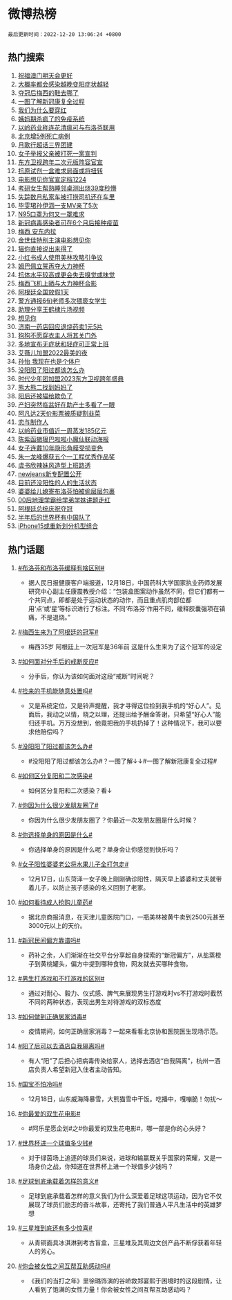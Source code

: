 # 微博热榜

`最后更新时间：2022-12-20 13:06:24 +0800`

## 热门搜索

1. [祝福澳门明天会更好](https://m.weibo.cn/search?containerid=100103type%3D1%26t%3D10%26q%3D%23%E7%A5%9D%E7%A6%8F%E6%BE%B3%E9%97%A8%E6%98%8E%E5%A4%A9%E4%BC%9A%E6%9B%B4%E5%A5%BD%23&stream_entry_id=51&isnewpage=1&extparam=seat%3D1%26dgr%3D0%26cate%3D10103%26pos%3D0%26c_type%3D51%26filter_type%3Drealtimehot%26display_time%3D1671512782%26pre_seqid%3D16715127827740166072192&luicode=10000011&lfid=106003type%253D25%2526t%253D3%2526disable_hot%253D1%2526filter_type%253Drealtimehot)
1. [大概率都会感染越晚变阳症状越轻](https://m.weibo.cn/search?containerid=100103type%3D1%26t%3D10%26q%3D%23%E5%A4%A7%E6%A6%82%E7%8E%87%E9%83%BD%E4%BC%9A%E6%84%9F%E6%9F%93%E8%B6%8A%E6%99%9A%E5%8F%98%E9%98%B3%E7%97%87%E7%8A%B6%E8%B6%8A%E8%BD%BB%23&stream_entry_id=31&isnewpage=1&extparam=seat%3D1%26dgr%3D0%26cate%3D5001%26filter_type%3Drealtimehot%26pos%3D0%26flag%3D2%26lcate%3D5001%26band_rank%3D1%26realpos%3D1%26q%3D%2523%25E5%25A4%25A7%25E6%25A6%2582%25E7%258E%2587%25E9%2583%25BD%25E4%25BC%259A%25E6%2584%259F%25E6%259F%2593%25E8%25B6%258A%25E6%2599%259A%25E5%258F%2598%25E9%2598%25B3%25E7%2597%2587%25E7%258A%25B6%25E8%25B6%258A%25E8%25BD%25BB%2523%26c_type%3D31%26display_time%3D1671512782%26pre_seqid%3D16715127827740166072192&luicode=10000011&lfid=106003type%253D25%2526t%253D3%2526disable_hot%253D1%2526filter_type%253Drealtimehot)
1. [夺冠后梅西的鞋去哪了](https://m.weibo.cn/search?containerid=100103type%3D1%26t%3D10%26q%3D%23%E5%A4%BA%E5%86%A0%E5%90%8E%E6%A2%85%E8%A5%BF%E7%9A%84%E9%9E%8B%E5%8E%BB%E5%93%AA%E4%BA%86%23&stream_entry_id=31&isnewpage=1&extparam=seat%3D1%26dgr%3D0%26cate%3D5001%26filter_type%3Drealtimehot%26pos%3D1%26flag%3D0%26lcate%3D5001%26band_rank%3D2%26realpos%3D2%26q%3D%2523%25E5%25A4%25BA%25E5%2586%25A0%25E5%2590%258E%25E6%25A2%2585%25E8%25A5%25BF%25E7%259A%2584%25E9%259E%258B%25E5%258E%25BB%25E5%2593%25AA%25E4%25BA%2586%2523%26c_type%3D31%26display_time%3D1671512782%26pre_seqid%3D16715127827740166072192&luicode=10000011&lfid=106003type%253D25%2526t%253D3%2526disable_hot%253D1%2526filter_type%253Drealtimehot)
1. [一图了解新冠康复全过程](https://m.weibo.cn/search?containerid=100103type%3D1%26t%3D10%26q%3D%23%E4%B8%80%E5%9B%BE%E4%BA%86%E8%A7%A3%E6%96%B0%E5%86%A0%E5%BA%B7%E5%A4%8D%E5%85%A8%E8%BF%87%E7%A8%8B%23&stream_entry_id=31&isnewpage=1&extparam=seat%3D1%26dgr%3D0%26cate%3D5001%26filter_type%3Drealtimehot%26pos%3D2%26flag%3D1%26lcate%3D5001%26band_rank%3D3%26realpos%3D3%26q%3D%2523%25E4%25B8%2580%25E5%259B%25BE%25E4%25BA%2586%25E8%25A7%25A3%25E6%2596%25B0%25E5%2586%25A0%25E5%25BA%25B7%25E5%25A4%258D%25E5%2585%25A8%25E8%25BF%2587%25E7%25A8%258B%2523%26c_type%3D31%26display_time%3D1671512782%26pre_seqid%3D16715127827740166072192&luicode=10000011&lfid=106003type%253D25%2526t%253D3%2526disable_hot%253D1%2526filter_type%253Drealtimehot)
1. [我们为什么要穿红](https://m.weibo.cn/search?containerid=100103type%3D1%26t%3D10%26q%3D%23%E6%88%91%E4%BB%AC%E4%B8%BA%E4%BB%80%E4%B9%88%E8%A6%81%E7%A9%BF%E7%BA%A2%23&stream_entry_id=31&isnewpage=1&extparam=seat%3D1%26dgr%3D0%26cate%3D5001%26filter_type%3Drealtimehot%26pos%3D3%26lcate%3D5001%26band_rank%3D4%26adid%3D174963%26topic_ad%3D1%26q%3D%2523%25E6%2588%2591%25E4%25BB%25AC%25E4%25B8%25BA%25E4%25BB%2580%25E4%25B9%2588%25E8%25A6%2581%25E7%25A9%25BF%25E7%25BA%25A2%2523%26c_type%3D31%26display_time%3D1671512782%26pre_seqid%3D16715127827740166072192&luicode=10000011&lfid=106003type%253D25%2526t%253D3%2526disable_hot%253D1%2526filter_type%253Drealtimehot)
1. [姨妈期杀疯了的免疫系统](https://m.weibo.cn/search?containerid=100103type%3D1%26t%3D10%26q%3D%23%E5%A7%A8%E5%A6%88%E6%9C%9F%E6%9D%80%E7%96%AF%E4%BA%86%E7%9A%84%E5%85%8D%E7%96%AB%E7%B3%BB%E7%BB%9F%23&stream_entry_id=31&isnewpage=1&extparam=seat%3D1%26dgr%3D0%26cate%3D5001%26filter_type%3Drealtimehot%26pos%3D4%26flag%3D2%26lcate%3D5001%26band_rank%3D4%26realpos%3D4%26q%3D%2523%25E5%25A7%25A8%25E5%25A6%2588%25E6%259C%259F%25E6%259D%2580%25E7%2596%25AF%25E4%25BA%2586%25E7%259A%2584%25E5%2585%258D%25E7%2596%25AB%25E7%25B3%25BB%25E7%25BB%259F%2523%26c_type%3D31%26display_time%3D1671512782%26pre_seqid%3D16715127827740166072192&luicode=10000011&lfid=106003type%253D25%2526t%253D3%2526disable_hot%253D1%2526filter_type%253Drealtimehot)
1. [以岭药业称连花清瘟可与布洛芬联用](https://m.weibo.cn/search?containerid=100103type%3D1%26t%3D10%26q%3D%23%E4%BB%A5%E5%B2%AD%E8%8D%AF%E4%B8%9A%E7%A7%B0%E8%BF%9E%E8%8A%B1%E6%B8%85%E7%98%9F%E5%8F%AF%E4%B8%8E%E5%B8%83%E6%B4%9B%E8%8A%AC%E8%81%94%E7%94%A8%23&stream_entry_id=31&isnewpage=1&extparam=seat%3D1%26dgr%3D0%26cate%3D5001%26filter_type%3Drealtimehot%26pos%3D5%26flag%3D0%26lcate%3D5001%26band_rank%3D5%26realpos%3D5%26q%3D%2523%25E4%25BB%25A5%25E5%25B2%25AD%25E8%258D%25AF%25E4%25B8%259A%25E7%25A7%25B0%25E8%25BF%259E%25E8%258A%25B1%25E6%25B8%2585%25E7%2598%259F%25E5%258F%25AF%25E4%25B8%258E%25E5%25B8%2583%25E6%25B4%259B%25E8%258A%25AC%25E8%2581%2594%25E7%2594%25A8%2523%26c_type%3D31%26display_time%3D1671512782%26pre_seqid%3D16715127827740166072192&luicode=10000011&lfid=106003type%253D25%2526t%253D3%2526disable_hot%253D1%2526filter_type%253Drealtimehot)
1. [北京增5例死亡病例](https://m.weibo.cn/search?containerid=100103type%3D1%26t%3D10%26q%3D%23%E5%8C%97%E4%BA%AC%E5%A2%9E5%E4%BE%8B%E6%AD%BB%E4%BA%A1%E7%97%85%E4%BE%8B%23&stream_entry_id=31&isnewpage=1&extparam=seat%3D1%26dgr%3D0%26cate%3D5001%26filter_type%3Drealtimehot%26pos%3D6%26flag%3D2%26lcate%3D5001%26band_rank%3D6%26realpos%3D6%26q%3D%2523%25E5%258C%2597%25E4%25BA%25AC%25E5%25A2%259E5%25E4%25BE%258B%25E6%25AD%25BB%25E4%25BA%25A1%25E7%2597%2585%25E4%25BE%258B%2523%26c_type%3D31%26display_time%3D1671512782%26pre_seqid%3D16715127827740166072192&luicode=10000011&lfid=106003type%253D25%2526t%253D3%2526disable_hot%253D1%2526filter_type%253Drealtimehot)
1. [月歌行超话三界团建](https://m.weibo.cn/search?containerid=100103type%3D1%26t%3D10%26q%3D%23%E6%9C%88%E6%AD%8C%E8%A1%8C%E8%B6%85%E8%AF%9D%E4%B8%89%E7%95%8C%E5%9B%A2%E5%BB%BA%23&stream_entry_id=31&isnewpage=1&extparam=seat%3D1%26dgr%3D0%26cate%3D5001%26filter_type%3Drealtimehot%26pos%3D7%26lcate%3D5001%26band_rank%3D7%26adid%3D175613%26q%3D%2523%25E6%259C%2588%25E6%25AD%258C%25E8%25A1%258C%25E8%25B6%2585%25E8%25AF%259D%25E4%25B8%2589%25E7%2595%258C%25E5%259B%25A2%25E5%25BB%25BA%2523%26c_type%3D31%26display_time%3D1671512782%26pre_seqid%3D16715127827740166072192&luicode=10000011&lfid=106003type%253D25%2526t%253D3%2526disable_hot%253D1%2526filter_type%253Drealtimehot)
1. [女子举报父亲被打死一案宣判](https://m.weibo.cn/search?containerid=100103type%3D1%26t%3D10%26q%3D%23%E5%A5%B3%E5%AD%90%E4%B8%BE%E6%8A%A5%E7%88%B6%E4%BA%B2%E8%A2%AB%E6%89%93%E6%AD%BB%E4%B8%80%E6%A1%88%E5%AE%A3%E5%88%A4%23&stream_entry_id=31&isnewpage=1&extparam=seat%3D1%26dgr%3D0%26cate%3D5001%26filter_type%3Drealtimehot%26pos%3D8%26flag%3D0%26lcate%3D5001%26band_rank%3D7%26realpos%3D7%26q%3D%2523%25E5%25A5%25B3%25E5%25AD%2590%25E4%25B8%25BE%25E6%258A%25A5%25E7%2588%25B6%25E4%25BA%25B2%25E8%25A2%25AB%25E6%2589%2593%25E6%25AD%25BB%25E4%25B8%2580%25E6%25A1%2588%25E5%25AE%25A3%25E5%2588%25A4%2523%26c_type%3D31%26display_time%3D1671512782%26pre_seqid%3D16715127827740166072192&luicode=10000011&lfid=106003type%253D25%2526t%253D3%2526disable_hot%253D1%2526filter_type%253Drealtimehot)
1. [东方卫视跨年二次元版阵容官宣](https://m.weibo.cn/search?containerid=100103type%3D1%26t%3D10%26q%3D%23%E4%B8%9C%E6%96%B9%E5%8D%AB%E8%A7%86%E8%B7%A8%E5%B9%B4%E4%BA%8C%E6%AC%A1%E5%85%83%E7%89%88%E9%98%B5%E5%AE%B9%E5%AE%98%E5%AE%A3%23&stream_entry_id=31&isnewpage=1&extparam=seat%3D1%26dgr%3D0%26cate%3D5001%26filter_type%3Drealtimehot%26pos%3D9%26flag%3D1%26lcate%3D5001%26band_rank%3D8%26realpos%3D8%26q%3D%2523%25E4%25B8%259C%25E6%2596%25B9%25E5%258D%25AB%25E8%25A7%2586%25E8%25B7%25A8%25E5%25B9%25B4%25E4%25BA%258C%25E6%25AC%25A1%25E5%2585%2583%25E7%2589%2588%25E9%2598%25B5%25E5%25AE%25B9%25E5%25AE%2598%25E5%25AE%25A3%2523%26c_type%3D31%26display_time%3D1671512782%26pre_seqid%3D16715127827740166072192&luicode=10000011&lfid=106003type%253D25%2526t%253D3%2526disable_hot%253D1%2526filter_type%253Drealtimehot)
1. [抗原试剂一盒难求局面或将扭转](https://m.weibo.cn/search?containerid=100103type%3D1%26t%3D10%26q%3D%23%E6%8A%97%E5%8E%9F%E8%AF%95%E5%89%82%E4%B8%80%E7%9B%92%E9%9A%BE%E6%B1%82%E5%B1%80%E9%9D%A2%E6%88%96%E5%B0%86%E6%89%AD%E8%BD%AC%23&stream_entry_id=31&isnewpage=1&extparam=seat%3D1%26dgr%3D0%26cate%3D5001%26filter_type%3Drealtimehot%26pos%3D10%26flag%3D1%26lcate%3D5001%26band_rank%3D9%26realpos%3D9%26q%3D%2523%25E6%258A%2597%25E5%258E%259F%25E8%25AF%2595%25E5%2589%2582%25E4%25B8%2580%25E7%259B%2592%25E9%259A%25BE%25E6%25B1%2582%25E5%25B1%2580%25E9%259D%25A2%25E6%2588%2596%25E5%25B0%2586%25E6%2589%25AD%25E8%25BD%25AC%2523%26c_type%3D31%26display_time%3D1671512782%26pre_seqid%3D16715127827740166072192&luicode=10000011&lfid=106003type%253D25%2526t%253D3%2526disable_hot%253D1%2526filter_type%253Drealtimehot)
1. [电影想见你官宣定档1224](https://m.weibo.cn/search?containerid=100103type%3D1%26t%3D10%26q%3D%23%E7%94%B5%E5%BD%B1%E6%83%B3%E8%A7%81%E4%BD%A0%E5%AE%98%E5%AE%A3%E5%AE%9A%E6%A1%A31224%23&stream_entry_id=31&isnewpage=1&extparam=seat%3D1%26dgr%3D0%26cate%3D5001%26filter_type%3Drealtimehot%26pos%3D11%26flag%3D0%26lcate%3D5001%26band_rank%3D10%26realpos%3D10%26q%3D%2523%25E7%2594%25B5%25E5%25BD%25B1%25E6%2583%25B3%25E8%25A7%2581%25E4%25BD%25A0%25E5%25AE%2598%25E5%25AE%25A3%25E5%25AE%259A%25E6%25A1%25A31224%2523%26c_type%3D31%26display_time%3D1671512782%26pre_seqid%3D16715127827740166072192&luicode=10000011&lfid=106003type%253D25%2526t%253D3%2526disable_hot%253D1%2526filter_type%253Drealtimehot)
1. [考研女生帮熟睡邻桌测出烧39度秒懵](https://m.weibo.cn/search?containerid=100103type%3D1%26t%3D10%26q%3D%23%E8%80%83%E7%A0%94%E5%A5%B3%E7%94%9F%E5%B8%AE%E7%86%9F%E7%9D%A1%E9%82%BB%E6%A1%8C%E6%B5%8B%E5%87%BA%E7%83%A739%E5%BA%A6%E7%A7%92%E6%87%B5%23&stream_entry_id=31&isnewpage=1&extparam=seat%3D1%26dgr%3D0%26cate%3D5001%26filter_type%3Drealtimehot%26pos%3D12%26flag%3D1%26lcate%3D5001%26band_rank%3D11%26realpos%3D11%26q%3D%2523%25E8%2580%2583%25E7%25A0%2594%25E5%25A5%25B3%25E7%2594%259F%25E5%25B8%25AE%25E7%2586%259F%25E7%259D%25A1%25E9%2582%25BB%25E6%25A1%258C%25E6%25B5%258B%25E5%2587%25BA%25E7%2583%25A739%25E5%25BA%25A6%25E7%25A7%2592%25E6%2587%25B5%2523%26c_type%3D31%26display_time%3D1671512782%26pre_seqid%3D16715127827740166072192&luicode=10000011&lfid=106003type%253D25%2526t%253D3%2526disable_hot%253D1%2526filter_type%253Drealtimehot)
1. [失踪数月私家车被打捞司机还在车里](https://m.weibo.cn/search?containerid=100103type%3D1%26t%3D10%26q%3D%23%E5%A4%B1%E8%B8%AA%E6%95%B0%E6%9C%88%E7%A7%81%E5%AE%B6%E8%BD%A6%E8%A2%AB%E6%89%93%E6%8D%9E%E5%8F%B8%E6%9C%BA%E8%BF%98%E5%9C%A8%E8%BD%A6%E9%87%8C%23&stream_entry_id=31&isnewpage=1&extparam=seat%3D1%26dgr%3D0%26cate%3D5001%26filter_type%3Drealtimehot%26pos%3D13%26flag%3D1%26lcate%3D5001%26band_rank%3D12%26realpos%3D12%26q%3D%2523%25E5%25A4%25B1%25E8%25B8%25AA%25E6%2595%25B0%25E6%259C%2588%25E7%25A7%2581%25E5%25AE%25B6%25E8%25BD%25A6%25E8%25A2%25AB%25E6%2589%2593%25E6%258D%259E%25E5%258F%25B8%25E6%259C%25BA%25E8%25BF%2598%25E5%259C%25A8%25E8%25BD%25A6%25E9%2587%258C%2523%26c_type%3D31%26display_time%3D1671512782%26pre_seqid%3D16715127827740166072192&luicode=10000011&lfid=106003type%253D25%2526t%253D3%2526disable_hot%253D1%2526filter_type%253Drealtimehot)
1. [毕雯珺孙伊涵一支MV亲了5次](https://m.weibo.cn/search?containerid=100103type%3D1%26t%3D10%26q%3D%23%E6%AF%95%E9%9B%AF%E7%8F%BA%E5%AD%99%E4%BC%8A%E6%B6%B5%E4%B8%80%E6%94%AFMV%E4%BA%B2%E4%BA%865%E6%AC%A1%23&stream_entry_id=31&isnewpage=1&extparam=seat%3D1%26dgr%3D0%26cate%3D5001%26filter_type%3Drealtimehot%26pos%3D14%26flag%3D1%26lcate%3D5001%26band_rank%3D13%26realpos%3D13%26q%3D%2523%25E6%25AF%2595%25E9%259B%25AF%25E7%258F%25BA%25E5%25AD%2599%25E4%25BC%258A%25E6%25B6%25B5%25E4%25B8%2580%25E6%2594%25AFMV%25E4%25BA%25B2%25E4%25BA%25865%25E6%25AC%25A1%2523%26c_type%3D31%26display_time%3D1671512782%26pre_seqid%3D16715127827740166072192&luicode=10000011&lfid=106003type%253D25%2526t%253D3%2526disable_hot%253D1%2526filter_type%253Drealtimehot)
1. [N95口罩为何又一罩难求](https://m.weibo.cn/search?containerid=100103type%3D1%26t%3D10%26q%3D%23N95%E5%8F%A3%E7%BD%A9%E4%B8%BA%E4%BD%95%E5%8F%88%E4%B8%80%E7%BD%A9%E9%9A%BE%E6%B1%82%23&stream_entry_id=31&isnewpage=1&extparam=seat%3D1%26dgr%3D0%26cate%3D5001%26filter_type%3Drealtimehot%26pos%3D15%26flag%3D0%26lcate%3D5001%26band_rank%3D14%26realpos%3D14%26q%3D%2523N95%25E5%258F%25A3%25E7%25BD%25A9%25E4%25B8%25BA%25E4%25BD%2595%25E5%258F%2588%25E4%25B8%2580%25E7%25BD%25A9%25E9%259A%25BE%25E6%25B1%2582%2523%26c_type%3D31%26display_time%3D1671512782%26pre_seqid%3D16715127827740166072192&luicode=10000011&lfid=106003type%253D25%2526t%253D3%2526disable_hot%253D1%2526filter_type%253Drealtimehot)
1. [新冠病毒感染者可在6个月后接种疫苗](https://m.weibo.cn/search?containerid=100103type%3D1%26t%3D10%26q%3D%23%E6%96%B0%E5%86%A0%E7%97%85%E6%AF%92%E6%84%9F%E6%9F%93%E8%80%85%E5%8F%AF%E5%9C%A86%E4%B8%AA%E6%9C%88%E5%90%8E%E6%8E%A5%E7%A7%8D%E7%96%AB%E8%8B%97%23&stream_entry_id=31&isnewpage=1&extparam=seat%3D1%26dgr%3D0%26cate%3D5001%26filter_type%3Drealtimehot%26pos%3D16%26flag%3D1%26lcate%3D5001%26band_rank%3D15%26realpos%3D15%26q%3D%2523%25E6%2596%25B0%25E5%2586%25A0%25E7%2597%2585%25E6%25AF%2592%25E6%2584%259F%25E6%259F%2593%25E8%2580%2585%25E5%258F%25AF%25E5%259C%25A86%25E4%25B8%25AA%25E6%259C%2588%25E5%2590%258E%25E6%258E%25A5%25E7%25A7%258D%25E7%2596%25AB%25E8%258B%2597%2523%26c_type%3D31%26display_time%3D1671512782%26pre_seqid%3D16715127827740166072192&luicode=10000011&lfid=106003type%253D25%2526t%253D3%2526disable_hot%253D1%2526filter_type%253Drealtimehot)
1. [梅西 安东内拉](https://m.weibo.cn/search?containerid=100103type%3D1%26t%3D10%26q%3D%E6%A2%85%E8%A5%BF+%E5%AE%89%E4%B8%9C%E5%86%85%E6%8B%89&stream_entry_id=31&isnewpage=1&extparam=seat%3D1%26dgr%3D0%26cate%3D5001%26filter_type%3Drealtimehot%26pos%3D17%26flag%3D0%26lcate%3D5001%26band_rank%3D16%26realpos%3D16%26q%3D%25E6%25A2%2585%25E8%25A5%25BF%2520%25E5%25AE%2589%25E4%25B8%259C%25E5%2586%2585%25E6%258B%2589%26c_type%3D31%26display_time%3D1671512782%26pre_seqid%3D16715127827740166072192&luicode=10000011&lfid=106003type%253D25%2526t%253D3%2526disable_hot%253D1%2526filter_type%253Drealtimehot)
1. [金世佳特别主演电影想见你](https://m.weibo.cn/search?containerid=100103type%3D1%26t%3D10%26q%3D%23%E9%87%91%E4%B8%96%E4%BD%B3%E7%89%B9%E5%88%AB%E4%B8%BB%E6%BC%94%E7%94%B5%E5%BD%B1%E6%83%B3%E8%A7%81%E4%BD%A0%23&stream_entry_id=31&isnewpage=1&extparam=seat%3D1%26dgr%3D0%26cate%3D5001%26filter_type%3Drealtimehot%26pos%3D18%26flag%3D0%26lcate%3D5001%26band_rank%3D17%26realpos%3D17%26q%3D%2523%25E9%2587%2591%25E4%25B8%2596%25E4%25BD%25B3%25E7%2589%25B9%25E5%2588%25AB%25E4%25B8%25BB%25E6%25BC%2594%25E7%2594%25B5%25E5%25BD%25B1%25E6%2583%25B3%25E8%25A7%2581%25E4%25BD%25A0%2523%26c_type%3D31%26display_time%3D1671512782%26pre_seqid%3D16715127827740166072192&luicode=10000011&lfid=106003type%253D25%2526t%253D3%2526disable_hot%253D1%2526filter_type%253Drealtimehot)
1. [猫你直接说出来得了](https://m.weibo.cn/search?containerid=100103type%3D1%26t%3D10%26q%3D%23%E7%8C%AB%E4%BD%A0%E7%9B%B4%E6%8E%A5%E8%AF%B4%E5%87%BA%E6%9D%A5%E5%BE%97%E4%BA%86%23&stream_entry_id=31&isnewpage=1&extparam=seat%3D1%26dgr%3D0%26cate%3D5001%26filter_type%3Drealtimehot%26pos%3D19%26flag%3D1%26lcate%3D5001%26band_rank%3D18%26realpos%3D18%26q%3D%2523%25E7%258C%25AB%25E4%25BD%25A0%25E7%259B%25B4%25E6%258E%25A5%25E8%25AF%25B4%25E5%2587%25BA%25E6%259D%25A5%25E5%25BE%2597%25E4%25BA%2586%2523%26c_type%3D31%26display_time%3D1671512782%26pre_seqid%3D16715127827740166072192&luicode=10000011&lfid=106003type%253D25%2526t%253D3%2526disable_hot%253D1%2526filter_type%253Drealtimehot)
1. [小红书成人使用美林攻略引争议](https://m.weibo.cn/search?containerid=100103type%3D1%26t%3D10%26q%3D%23%E5%B0%8F%E7%BA%A2%E4%B9%A6%E6%88%90%E4%BA%BA%E4%BD%BF%E7%94%A8%E7%BE%8E%E6%9E%97%E6%94%BB%E7%95%A5%E5%BC%95%E4%BA%89%E8%AE%AE%23&stream_entry_id=31&isnewpage=1&extparam=seat%3D1%26dgr%3D0%26cate%3D5001%26filter_type%3Drealtimehot%26pos%3D20%26flag%3D2%26lcate%3D5001%26band_rank%3D19%26realpos%3D19%26q%3D%2523%25E5%25B0%258F%25E7%25BA%25A2%25E4%25B9%25A6%25E6%2588%2590%25E4%25BA%25BA%25E4%25BD%25BF%25E7%2594%25A8%25E7%25BE%258E%25E6%259E%2597%25E6%2594%25BB%25E7%2595%25A5%25E5%25BC%2595%25E4%25BA%2589%25E8%25AE%25AE%2523%26c_type%3D31%26display_time%3D1671512782%26pre_seqid%3D16715127827740166072192&luicode=10000011&lfid=106003type%253D25%2526t%253D3%2526disable_hot%253D1%2526filter_type%253Drealtimehot)
1. [姆巴佩立誓再夺大力神杯](https://m.weibo.cn/search?containerid=100103type%3D1%26t%3D10%26q%3D%23%E5%A7%86%E5%B7%B4%E4%BD%A9%E7%AB%8B%E8%AA%93%E5%86%8D%E5%A4%BA%E5%A4%A7%E5%8A%9B%E7%A5%9E%E6%9D%AF%23&stream_entry_id=31&isnewpage=1&extparam=seat%3D1%26dgr%3D0%26cate%3D5001%26filter_type%3Drealtimehot%26pos%3D21%26flag%3D1%26lcate%3D5001%26band_rank%3D20%26realpos%3D20%26q%3D%2523%25E5%25A7%2586%25E5%25B7%25B4%25E4%25BD%25A9%25E7%25AB%258B%25E8%25AA%2593%25E5%2586%258D%25E5%25A4%25BA%25E5%25A4%25A7%25E5%258A%259B%25E7%25A5%259E%25E6%259D%25AF%2523%26c_type%3D31%26display_time%3D1671512782%26pre_seqid%3D16715127827740166072192&luicode=10000011&lfid=106003type%253D25%2526t%253D3%2526disable_hot%253D1%2526filter_type%253Drealtimehot)
1. [抗体水平较高或更会失去嗅觉或味觉](https://m.weibo.cn/search?containerid=100103type%3D1%26t%3D10%26q%3D%23%E6%8A%97%E4%BD%93%E6%B0%B4%E5%B9%B3%E8%BE%83%E9%AB%98%E6%88%96%E6%9B%B4%E4%BC%9A%E5%A4%B1%E5%8E%BB%E5%97%85%E8%A7%89%E6%88%96%E5%91%B3%E8%A7%89%23&stream_entry_id=31&isnewpage=1&extparam=seat%3D1%26dgr%3D0%26cate%3D5001%26filter_type%3Drealtimehot%26pos%3D22%26flag%3D1%26lcate%3D5001%26band_rank%3D21%26realpos%3D21%26q%3D%2523%25E6%258A%2597%25E4%25BD%2593%25E6%25B0%25B4%25E5%25B9%25B3%25E8%25BE%2583%25E9%25AB%2598%25E6%2588%2596%25E6%259B%25B4%25E4%25BC%259A%25E5%25A4%25B1%25E5%258E%25BB%25E5%2597%2585%25E8%25A7%2589%25E6%2588%2596%25E5%2591%25B3%25E8%25A7%2589%2523%26c_type%3D31%26display_time%3D1671512782%26pre_seqid%3D16715127827740166072192&luicode=10000011&lfid=106003type%253D25%2526t%253D3%2526disable_hot%253D1%2526filter_type%253Drealtimehot)
1. [梅西飞机上晒与大力神杯合影](https://m.weibo.cn/search?containerid=100103type%3D1%26t%3D10%26q%3D%23%E6%A2%85%E8%A5%BF%E9%A3%9E%E6%9C%BA%E4%B8%8A%E6%99%92%E4%B8%8E%E5%A4%A7%E5%8A%9B%E7%A5%9E%E6%9D%AF%E5%90%88%E5%BD%B1%23&stream_entry_id=31&isnewpage=1&extparam=seat%3D1%26dgr%3D0%26cate%3D5001%26filter_type%3Drealtimehot%26pos%3D23%26flag%3D0%26lcate%3D5001%26band_rank%3D22%26realpos%3D22%26q%3D%2523%25E6%25A2%2585%25E8%25A5%25BF%25E9%25A3%259E%25E6%259C%25BA%25E4%25B8%258A%25E6%2599%2592%25E4%25B8%258E%25E5%25A4%25A7%25E5%258A%259B%25E7%25A5%259E%25E6%259D%25AF%25E5%2590%2588%25E5%25BD%25B1%2523%26c_type%3D31%26display_time%3D1671512782%26pre_seqid%3D16715127827740166072192&luicode=10000011&lfid=106003type%253D25%2526t%253D3%2526disable_hot%253D1%2526filter_type%253Drealtimehot)
1. [阿根廷全国放假1天](https://m.weibo.cn/search?containerid=100103type%3D1%26t%3D10%26q%3D%23%E9%98%BF%E6%A0%B9%E5%BB%B7%E5%85%A8%E5%9B%BD%E6%94%BE%E5%81%871%E5%A4%A9%23&stream_entry_id=31&isnewpage=1&extparam=seat%3D1%26dgr%3D0%26cate%3D5001%26filter_type%3Drealtimehot%26pos%3D24%26flag%3D0%26lcate%3D5001%26band_rank%3D23%26realpos%3D23%26q%3D%2523%25E9%2598%25BF%25E6%25A0%25B9%25E5%25BB%25B7%25E5%2585%25A8%25E5%259B%25BD%25E6%2594%25BE%25E5%2581%25871%25E5%25A4%25A9%2523%26c_type%3D31%26display_time%3D1671512782%26pre_seqid%3D16715127827740166072192&luicode=10000011&lfid=106003type%253D25%2526t%253D3%2526disable_hot%253D1%2526filter_type%253Drealtimehot)
1. [警方通报6旬老师多次猥亵女学生](https://m.weibo.cn/search?containerid=100103type%3D1%26t%3D10%26q%3D%23%E8%AD%A6%E6%96%B9%E9%80%9A%E6%8A%A56%E6%97%AC%E8%80%81%E5%B8%88%E5%A4%9A%E6%AC%A1%E7%8C%A5%E4%BA%B5%E5%A5%B3%E5%AD%A6%E7%94%9F%23&stream_entry_id=31&isnewpage=1&extparam=seat%3D1%26dgr%3D0%26cate%3D5001%26filter_type%3Drealtimehot%26pos%3D25%26flag%3D0%26lcate%3D5001%26band_rank%3D24%26realpos%3D24%26q%3D%2523%25E8%25AD%25A6%25E6%2596%25B9%25E9%2580%259A%25E6%258A%25A56%25E6%2597%25AC%25E8%2580%2581%25E5%25B8%2588%25E5%25A4%259A%25E6%25AC%25A1%25E7%258C%25A5%25E4%25BA%25B5%25E5%25A5%25B3%25E5%25AD%25A6%25E7%2594%259F%2523%26c_type%3D31%26display_time%3D1671512782%26pre_seqid%3D16715127827740166072192&luicode=10000011&lfid=106003type%253D25%2526t%253D3%2526disable_hot%253D1%2526filter_type%253Drealtimehot)
1. [助理分享王鹤棣片场视频](https://m.weibo.cn/search?containerid=100103type%3D1%26t%3D10%26q%3D%23%E5%8A%A9%E7%90%86%E5%88%86%E4%BA%AB%E7%8E%8B%E9%B9%A4%E6%A3%A3%E7%89%87%E5%9C%BA%E8%A7%86%E9%A2%91%23&stream_entry_id=31&isnewpage=1&extparam=seat%3D1%26dgr%3D0%26cate%3D5001%26filter_type%3Drealtimehot%26pos%3D26%26flag%3D1%26lcate%3D5001%26band_rank%3D25%26realpos%3D25%26q%3D%2523%25E5%258A%25A9%25E7%2590%2586%25E5%2588%2586%25E4%25BA%25AB%25E7%258E%258B%25E9%25B9%25A4%25E6%25A3%25A3%25E7%2589%2587%25E5%259C%25BA%25E8%25A7%2586%25E9%25A2%2591%2523%26c_type%3D31%26display_time%3D1671512782%26pre_seqid%3D16715127827740166072192&luicode=10000011&lfid=106003type%253D25%2526t%253D3%2526disable_hot%253D1%2526filter_type%253Drealtimehot)
1. [想见你](https://m.weibo.cn/search?containerid=100103type%3D1%26t%3D10%26q%3D%E6%83%B3%E8%A7%81%E4%BD%A0&stream_entry_id=31&isnewpage=1&extparam=seat%3D1%26dgr%3D0%26cate%3D5001%26filter_type%3Drealtimehot%26pos%3D27%26flag%3D0%26lcate%3D5001%26band_rank%3D26%26realpos%3D26%26q%3D%25E6%2583%25B3%25E8%25A7%2581%25E4%25BD%25A0%26c_type%3D31%26display_time%3D1671512782%26pre_seqid%3D16715127827740166072192&luicode=10000011&lfid=106003type%253D25%2526t%253D3%2526disable_hot%253D1%2526filter_type%253Drealtimehot)
1. [济南一药店回应退烧药卖1元5片](https://m.weibo.cn/search?containerid=100103type%3D1%26t%3D10%26q%3D%23%E6%B5%8E%E5%8D%97%E4%B8%80%E8%8D%AF%E5%BA%97%E5%9B%9E%E5%BA%94%E9%80%80%E7%83%A7%E8%8D%AF%E5%8D%961%E5%85%835%E7%89%87%23&stream_entry_id=31&isnewpage=1&extparam=seat%3D1%26dgr%3D0%26cate%3D5001%26filter_type%3Drealtimehot%26pos%3D28%26flag%3D1%26lcate%3D5001%26band_rank%3D27%26realpos%3D27%26q%3D%2523%25E6%25B5%258E%25E5%258D%2597%25E4%25B8%2580%25E8%258D%25AF%25E5%25BA%2597%25E5%259B%259E%25E5%25BA%2594%25E9%2580%2580%25E7%2583%25A7%25E8%258D%25AF%25E5%258D%25961%25E5%2585%25835%25E7%2589%2587%2523%26c_type%3D31%26display_time%3D1671512782%26pre_seqid%3D16715127827740166072192&luicode=10000011&lfid=106003type%253D25%2526t%253D3%2526disable_hot%253D1%2526filter_type%253Drealtimehot)
1. [狗狗不愿穿衣主人将其关门外](https://m.weibo.cn/search?containerid=100103type%3D1%26t%3D10%26q%3D%23%E7%8B%97%E7%8B%97%E4%B8%8D%E6%84%BF%E7%A9%BF%E8%A1%A3%E4%B8%BB%E4%BA%BA%E5%B0%86%E5%85%B6%E5%85%B3%E9%97%A8%E5%A4%96%23&stream_entry_id=31&isnewpage=1&extparam=seat%3D1%26dgr%3D0%26cate%3D5001%26filter_type%3Drealtimehot%26pos%3D29%26flag%3D1%26lcate%3D5001%26band_rank%3D28%26realpos%3D28%26q%3D%2523%25E7%258B%2597%25E7%258B%2597%25E4%25B8%258D%25E6%2584%25BF%25E7%25A9%25BF%25E8%25A1%25A3%25E4%25B8%25BB%25E4%25BA%25BA%25E5%25B0%2586%25E5%2585%25B6%25E5%2585%25B3%25E9%2597%25A8%25E5%25A4%2596%2523%26c_type%3D31%26display_time%3D1671512782%26pre_seqid%3D16715127827740166072192&luicode=10000011&lfid=106003type%253D25%2526t%253D3%2526disable_hot%253D1%2526filter_type%253Drealtimehot)
1. [多地宣布无症状和轻症可正常上班](https://m.weibo.cn/search?containerid=100103type%3D1%26t%3D10%26q%3D%23%E5%A4%9A%E5%9C%B0%E5%AE%A3%E5%B8%83%E6%97%A0%E7%97%87%E7%8A%B6%E5%92%8C%E8%BD%BB%E7%97%87%E5%8F%AF%E6%AD%A3%E5%B8%B8%E4%B8%8A%E7%8F%AD%23&stream_entry_id=31&isnewpage=1&extparam=seat%3D1%26dgr%3D0%26cate%3D5001%26filter_type%3Drealtimehot%26pos%3D30%26flag%3D0%26lcate%3D5001%26band_rank%3D29%26realpos%3D29%26q%3D%2523%25E5%25A4%259A%25E5%259C%25B0%25E5%25AE%25A3%25E5%25B8%2583%25E6%2597%25A0%25E7%2597%2587%25E7%258A%25B6%25E5%2592%258C%25E8%25BD%25BB%25E7%2597%2587%25E5%258F%25AF%25E6%25AD%25A3%25E5%25B8%25B8%25E4%25B8%258A%25E7%258F%25AD%2523%26c_type%3D31%26display_time%3D1671512782%26pre_seqid%3D16715127827740166072192&luicode=10000011&lfid=106003type%253D25%2526t%253D3%2526disable_hot%253D1%2526filter_type%253Drealtimehot)
1. [艾薇儿加盟2022最美的夜](https://m.weibo.cn/search?containerid=100103type%3D1%26t%3D10%26q%3D%23%E8%89%BE%E8%96%87%E5%84%BF%E5%8A%A0%E7%9B%9F2022%E6%9C%80%E7%BE%8E%E7%9A%84%E5%A4%9C%23&stream_entry_id=31&isnewpage=1&extparam=seat%3D1%26dgr%3D0%26cate%3D5001%26filter_type%3Drealtimehot%26pos%3D31%26flag%3D1%26lcate%3D5001%26band_rank%3D30%26realpos%3D30%26q%3D%2523%25E8%2589%25BE%25E8%2596%2587%25E5%2584%25BF%25E5%258A%25A0%25E7%259B%259F2022%25E6%259C%2580%25E7%25BE%258E%25E7%259A%2584%25E5%25A4%259C%2523%26c_type%3D31%26display_time%3D1671512782%26pre_seqid%3D16715127827740166072192&luicode=10000011&lfid=106003type%253D25%2526t%253D3%2526disable_hot%253D1%2526filter_type%253Drealtimehot)
1. [孙怡 我现在也是个体户](https://m.weibo.cn/search?containerid=100103type%3D1%26t%3D10%26q%3D%E5%AD%99%E6%80%A1+%E6%88%91%E7%8E%B0%E5%9C%A8%E4%B9%9F%E6%98%AF%E4%B8%AA%E4%BD%93%E6%88%B7&stream_entry_id=31&isnewpage=1&extparam=seat%3D1%26dgr%3D0%26cate%3D5001%26filter_type%3Drealtimehot%26pos%3D32%26flag%3D1%26lcate%3D5001%26band_rank%3D31%26realpos%3D31%26q%3D%25E5%25AD%2599%25E6%2580%25A1%2520%25E6%2588%2591%25E7%258E%25B0%25E5%259C%25A8%25E4%25B9%259F%25E6%2598%25AF%25E4%25B8%25AA%25E4%25BD%2593%25E6%2588%25B7%26c_type%3D31%26display_time%3D1671512782%26pre_seqid%3D16715127827740166072192&luicode=10000011&lfid=106003type%253D25%2526t%253D3%2526disable_hot%253D1%2526filter_type%253Drealtimehot)
1. [没阳阳了阳过都该怎么办](https://m.weibo.cn/search?containerid=100103type%3D1%26t%3D10%26q%3D%23%E6%B2%A1%E9%98%B3%E9%98%B3%E4%BA%86%E9%98%B3%E8%BF%87%E9%83%BD%E8%AF%A5%E6%80%8E%E4%B9%88%E5%8A%9E%23&stream_entry_id=31&isnewpage=1&extparam=seat%3D1%26dgr%3D0%26cate%3D5001%26filter_type%3Drealtimehot%26pos%3D33%26flag%3D0%26lcate%3D5001%26band_rank%3D32%26realpos%3D32%26q%3D%2523%25E6%25B2%25A1%25E9%2598%25B3%25E9%2598%25B3%25E4%25BA%2586%25E9%2598%25B3%25E8%25BF%2587%25E9%2583%25BD%25E8%25AF%25A5%25E6%2580%258E%25E4%25B9%2588%25E5%258A%259E%2523%26c_type%3D31%26display_time%3D1671512782%26pre_seqid%3D16715127827740166072192&luicode=10000011&lfid=106003type%253D25%2526t%253D3%2526disable_hot%253D1%2526filter_type%253Drealtimehot)
1. [时代少年团加盟2023东方卫视跨年盛典](https://m.weibo.cn/search?containerid=100103type%3D1%26t%3D10%26q%3D%23%E6%97%B6%E4%BB%A3%E5%B0%91%E5%B9%B4%E5%9B%A2%E5%8A%A0%E7%9B%9F2023%E4%B8%9C%E6%96%B9%E5%8D%AB%E8%A7%86%E8%B7%A8%E5%B9%B4%E7%9B%9B%E5%85%B8%23&stream_entry_id=31&isnewpage=1&extparam=seat%3D1%26dgr%3D0%26cate%3D5001%26filter_type%3Drealtimehot%26pos%3D34%26flag%3D1%26lcate%3D5001%26band_rank%3D33%26realpos%3D33%26q%3D%2523%25E6%2597%25B6%25E4%25BB%25A3%25E5%25B0%2591%25E5%25B9%25B4%25E5%259B%25A2%25E5%258A%25A0%25E7%259B%259F2023%25E4%25B8%259C%25E6%2596%25B9%25E5%258D%25AB%25E8%25A7%2586%25E8%25B7%25A8%25E5%25B9%25B4%25E7%259B%259B%25E5%2585%25B8%2523%26c_type%3D31%26display_time%3D1671512782%26pre_seqid%3D16715127827740166072192&luicode=10000011&lfid=106003type%253D25%2526t%253D3%2526disable_hot%253D1%2526filter_type%253Drealtimehot)
1. [熊大熊二找到妈妈了](https://m.weibo.cn/search?containerid=100103type%3D1%26t%3D10%26q%3D%23%E7%86%8A%E5%A4%A7%E7%86%8A%E4%BA%8C%E6%89%BE%E5%88%B0%E5%A6%88%E5%A6%88%E4%BA%86%23&stream_entry_id=31&isnewpage=1&extparam=seat%3D1%26dgr%3D0%26cate%3D5001%26filter_type%3Drealtimehot%26pos%3D35%26flag%3D1%26lcate%3D5001%26band_rank%3D34%26realpos%3D34%26q%3D%2523%25E7%2586%258A%25E5%25A4%25A7%25E7%2586%258A%25E4%25BA%258C%25E6%2589%25BE%25E5%2588%25B0%25E5%25A6%2588%25E5%25A6%2588%25E4%25BA%2586%2523%26c_type%3D31%26display_time%3D1671512782%26pre_seqid%3D16715127827740166072192&luicode=10000011&lfid=106003type%253D25%2526t%253D3%2526disable_hot%253D1%2526filter_type%253Drealtimehot)
1. [阳后还被猫给欺负了](https://m.weibo.cn/search?containerid=100103type%3D1%26t%3D10%26q%3D%23%E9%98%B3%E5%90%8E%E8%BF%98%E8%A2%AB%E7%8C%AB%E7%BB%99%E6%AC%BA%E8%B4%9F%E4%BA%86%23&stream_entry_id=31&isnewpage=1&extparam=seat%3D1%26dgr%3D0%26cate%3D5001%26filter_type%3Drealtimehot%26pos%3D36%26flag%3D1%26lcate%3D5001%26band_rank%3D35%26realpos%3D35%26q%3D%2523%25E9%2598%25B3%25E5%2590%258E%25E8%25BF%2598%25E8%25A2%25AB%25E7%258C%25AB%25E7%25BB%2599%25E6%25AC%25BA%25E8%25B4%259F%25E4%25BA%2586%2523%26c_type%3D31%26display_time%3D1671512782%26pre_seqid%3D16715127827740166072192&luicode=10000011&lfid=106003type%253D25%2526t%253D3%2526disable_hot%253D1%2526filter_type%253Drealtimehot)
1. [产妇突然临盆好在助产士多看了一眼](https://m.weibo.cn/search?containerid=100103type%3D1%26t%3D10%26q%3D%23%E4%BA%A7%E5%A6%87%E7%AA%81%E7%84%B6%E4%B8%B4%E7%9B%86%E5%A5%BD%E5%9C%A8%E5%8A%A9%E4%BA%A7%E5%A3%AB%E5%A4%9A%E7%9C%8B%E4%BA%86%E4%B8%80%E7%9C%BC%23&stream_entry_id=31&isnewpage=1&extparam=seat%3D1%26dgr%3D0%26cate%3D5001%26filter_type%3Drealtimehot%26pos%3D37%26flag%3D0%26lcate%3D5001%26band_rank%3D36%26realpos%3D36%26q%3D%2523%25E4%25BA%25A7%25E5%25A6%2587%25E7%25AA%2581%25E7%2584%25B6%25E4%25B8%25B4%25E7%259B%2586%25E5%25A5%25BD%25E5%259C%25A8%25E5%258A%25A9%25E4%25BA%25A7%25E5%25A3%25AB%25E5%25A4%259A%25E7%259C%258B%25E4%25BA%2586%25E4%25B8%2580%25E7%259C%25BC%2523%26c_type%3D31%26display_time%3D1671512782%26pre_seqid%3D16715127827740166072192&luicode=10000011&lfid=106003type%253D25%2526t%253D3%2526disable_hot%253D1%2526filter_type%253Drealtimehot)
1. [阿凡达2天价影票被质疑割韭菜](https://m.weibo.cn/search?containerid=100103type%3D1%26t%3D10%26q%3D%23%E9%98%BF%E5%87%A1%E8%BE%BE2%E5%A4%A9%E4%BB%B7%E5%BD%B1%E7%A5%A8%E8%A2%AB%E8%B4%A8%E7%96%91%E5%89%B2%E9%9F%AD%E8%8F%9C%23&stream_entry_id=31&isnewpage=1&extparam=seat%3D1%26dgr%3D0%26cate%3D5001%26filter_type%3Drealtimehot%26pos%3D38%26flag%3D0%26lcate%3D5001%26band_rank%3D37%26realpos%3D37%26q%3D%2523%25E9%2598%25BF%25E5%2587%25A1%25E8%25BE%25BE2%25E5%25A4%25A9%25E4%25BB%25B7%25E5%25BD%25B1%25E7%25A5%25A8%25E8%25A2%25AB%25E8%25B4%25A8%25E7%2596%2591%25E5%2589%25B2%25E9%259F%25AD%25E8%258F%259C%2523%26c_type%3D31%26display_time%3D1671512782%26pre_seqid%3D16715127827740166072192&luicode=10000011&lfid=106003type%253D25%2526t%253D3%2526disable_hot%253D1%2526filter_type%253Drealtimehot)
1. [恋与制作人](https://m.weibo.cn/search?containerid=100103type%3D1%26t%3D10%26q%3D%E6%81%8B%E4%B8%8E%E5%88%B6%E4%BD%9C%E4%BA%BA&stream_entry_id=31&isnewpage=1&extparam=seat%3D1%26dgr%3D0%26cate%3D5001%26filter_type%3Drealtimehot%26pos%3D39%26flag%3D1%26lcate%3D5001%26band_rank%3D38%26realpos%3D38%26q%3D%25E6%2581%258B%25E4%25B8%258E%25E5%2588%25B6%25E4%25BD%259C%25E4%25BA%25BA%26c_type%3D31%26display_time%3D1671512782%26pre_seqid%3D16715127827740166072192&luicode=10000011&lfid=106003type%253D25%2526t%253D3%2526disable_hot%253D1%2526filter_type%253Drealtimehot)
1. [以岭药业市值近一周蒸发185亿元](https://m.weibo.cn/search?containerid=100103type%3D1%26t%3D10%26q%3D%23%E4%BB%A5%E5%B2%AD%E8%8D%AF%E4%B8%9A%E5%B8%82%E5%80%BC%E8%BF%91%E4%B8%80%E5%91%A8%E8%92%B8%E5%8F%91185%E4%BA%BF%E5%85%83%23&stream_entry_id=31&isnewpage=1&extparam=seat%3D1%26dgr%3D0%26cate%3D5001%26filter_type%3Drealtimehot%26pos%3D40%26flag%3D0%26lcate%3D5001%26band_rank%3D39%26realpos%3D39%26q%3D%2523%25E4%25BB%25A5%25E5%25B2%25AD%25E8%258D%25AF%25E4%25B8%259A%25E5%25B8%2582%25E5%2580%25BC%25E8%25BF%2591%25E4%25B8%2580%25E5%2591%25A8%25E8%2592%25B8%25E5%258F%2591185%25E4%25BA%25BF%25E5%2585%2583%2523%26c_type%3D31%26display_time%3D1671512782%26pre_seqid%3D16715127827740166072192&luicode=10000011&lfid=106003type%253D25%2526t%253D3%2526disable_hot%253D1%2526filter_type%253Drealtimehot)
1. [陈紫函獓狠巴啦啦小魔仙联动海报](https://m.weibo.cn/search?containerid=100103type%3D1%26t%3D10%26q%3D%23%E9%99%88%E7%B4%AB%E5%87%BD%E7%8D%93%E7%8B%A0%E5%B7%B4%E5%95%A6%E5%95%A6%E5%B0%8F%E9%AD%94%E4%BB%99%E8%81%94%E5%8A%A8%E6%B5%B7%E6%8A%A5%23&stream_entry_id=31&isnewpage=1&extparam=seat%3D1%26dgr%3D0%26cate%3D5001%26filter_type%3Drealtimehot%26pos%3D41%26flag%3D1%26lcate%3D5001%26band_rank%3D40%26realpos%3D40%26q%3D%2523%25E9%2599%2588%25E7%25B4%25AB%25E5%2587%25BD%25E7%258D%2593%25E7%258B%25A0%25E5%25B7%25B4%25E5%2595%25A6%25E5%2595%25A6%25E5%25B0%258F%25E9%25AD%2594%25E4%25BB%2599%25E8%2581%2594%25E5%258A%25A8%25E6%25B5%25B7%25E6%258A%25A5%2523%26c_type%3D31%26display_time%3D1671512782%26pre_seqid%3D16715127827740166072192&luicode=10000011&lfid=106003type%253D25%2526t%253D3%2526disable_hot%253D1%2526filter_type%253Drealtimehot)
1. [女子连戴10年隐形角膜受损变色](https://m.weibo.cn/search?containerid=100103type%3D1%26t%3D10%26q%3D%23%E5%A5%B3%E5%AD%90%E8%BF%9E%E6%88%B410%E5%B9%B4%E9%9A%90%E5%BD%A2%E8%A7%92%E8%86%9C%E5%8F%97%E6%8D%9F%E5%8F%98%E8%89%B2%23&stream_entry_id=31&isnewpage=1&extparam=seat%3D1%26dgr%3D0%26cate%3D5001%26filter_type%3Drealtimehot%26pos%3D42%26flag%3D1%26lcate%3D5001%26band_rank%3D41%26realpos%3D41%26q%3D%2523%25E5%25A5%25B3%25E5%25AD%2590%25E8%25BF%259E%25E6%2588%25B410%25E5%25B9%25B4%25E9%259A%2590%25E5%25BD%25A2%25E8%25A7%2592%25E8%2586%259C%25E5%258F%2597%25E6%258D%259F%25E5%258F%2598%25E8%2589%25B2%2523%26c_type%3D31%26display_time%3D1671512782%26pre_seqid%3D16715127827740166072192&luicode=10000011&lfid=106003type%253D25%2526t%253D3%2526disable_hot%253D1%2526filter_type%253Drealtimehot)
1. [朱一龙峰爆获五个一工程优秀作品奖](https://m.weibo.cn/search?containerid=100103type%3D1%26t%3D10%26q%3D%23%E6%9C%B1%E4%B8%80%E9%BE%99%E5%B3%B0%E7%88%86%E8%8E%B7%E4%BA%94%E4%B8%AA%E4%B8%80%E5%B7%A5%E7%A8%8B%E4%BC%98%E7%A7%80%E4%BD%9C%E5%93%81%E5%A5%96%23&stream_entry_id=31&isnewpage=1&extparam=seat%3D1%26dgr%3D0%26cate%3D5001%26filter_type%3Drealtimehot%26pos%3D43%26flag%3D0%26lcate%3D5001%26band_rank%3D42%26realpos%3D42%26q%3D%2523%25E6%259C%25B1%25E4%25B8%2580%25E9%25BE%2599%25E5%25B3%25B0%25E7%2588%2586%25E8%258E%25B7%25E4%25BA%2594%25E4%25B8%25AA%25E4%25B8%2580%25E5%25B7%25A5%25E7%25A8%258B%25E4%25BC%2598%25E7%25A7%2580%25E4%25BD%259C%25E5%2593%2581%25E5%25A5%2596%2523%26c_type%3D31%26display_time%3D1671512782%26pre_seqid%3D16715127827740166072192&luicode=10000011&lfid=106003type%253D25%2526t%253D3%2526disable_hot%253D1%2526filter_type%253Drealtimehot)
1. [虞书欣辣妹风造型上班路透](https://m.weibo.cn/search?containerid=100103type%3D1%26t%3D10%26q%3D%23%E8%99%9E%E4%B9%A6%E6%AC%A3%E8%BE%A3%E5%A6%B9%E9%A3%8E%E9%80%A0%E5%9E%8B%E4%B8%8A%E7%8F%AD%E8%B7%AF%E9%80%8F%23&stream_entry_id=31&isnewpage=1&extparam=seat%3D1%26dgr%3D0%26cate%3D5001%26filter_type%3Drealtimehot%26pos%3D44%26flag%3D1%26lcate%3D5001%26band_rank%3D43%26realpos%3D43%26q%3D%2523%25E8%2599%259E%25E4%25B9%25A6%25E6%25AC%25A3%25E8%25BE%25A3%25E5%25A6%25B9%25E9%25A3%258E%25E9%2580%25A0%25E5%259E%258B%25E4%25B8%258A%25E7%258F%25AD%25E8%25B7%25AF%25E9%2580%258F%2523%26c_type%3D31%26display_time%3D1671512782%26pre_seqid%3D16715127827740166072192&luicode=10000011&lfid=106003type%253D25%2526t%253D3%2526disable_hot%253D1%2526filter_type%253Drealtimehot)
1. [newjeans新专配置公开](https://m.weibo.cn/search?containerid=100103type%3D1%26t%3D10%26q%3D%23newjeans%E6%96%B0%E4%B8%93%E9%85%8D%E7%BD%AE%E5%85%AC%E5%BC%80%23&stream_entry_id=31&isnewpage=1&extparam=seat%3D1%26dgr%3D0%26cate%3D5001%26filter_type%3Drealtimehot%26pos%3D45%26flag%3D0%26lcate%3D5001%26band_rank%3D44%26realpos%3D44%26q%3D%2523newjeans%25E6%2596%25B0%25E4%25B8%2593%25E9%2585%258D%25E7%25BD%25AE%25E5%2585%25AC%25E5%25BC%2580%2523%26c_type%3D31%26display_time%3D1671512782%26pre_seqid%3D16715127827740166072192&luicode=10000011&lfid=106003type%253D25%2526t%253D3%2526disable_hot%253D1%2526filter_type%253Drealtimehot)
1. [目前还没阳性的人的生活状态](https://m.weibo.cn/search?containerid=100103type%3D1%26t%3D10%26q%3D%23%E7%9B%AE%E5%89%8D%E8%BF%98%E6%B2%A1%E9%98%B3%E6%80%A7%E7%9A%84%E4%BA%BA%E7%9A%84%E7%94%9F%E6%B4%BB%E7%8A%B6%E6%80%81%23&stream_entry_id=31&isnewpage=1&extparam=seat%3D1%26dgr%3D0%26cate%3D5001%26filter_type%3Drealtimehot%26pos%3D46%26flag%3D0%26lcate%3D5001%26band_rank%3D45%26realpos%3D45%26q%3D%2523%25E7%259B%25AE%25E5%2589%258D%25E8%25BF%2598%25E6%25B2%25A1%25E9%2598%25B3%25E6%2580%25A7%25E7%259A%2584%25E4%25BA%25BA%25E7%259A%2584%25E7%2594%259F%25E6%25B4%25BB%25E7%258A%25B6%25E6%2580%2581%2523%26c_type%3D31%26display_time%3D1671512782%26pre_seqid%3D16715127827740166072192&luicode=10000011&lfid=106003type%253D25%2526t%253D3%2526disable_hot%253D1%2526filter_type%253Drealtimehot)
1. [婆婆给儿媳寄布洛芬怕被偷层层包裹](https://m.weibo.cn/search?containerid=100103type%3D1%26t%3D10%26q%3D%23%E5%A9%86%E5%A9%86%E7%BB%99%E5%84%BF%E5%AA%B3%E5%AF%84%E5%B8%83%E6%B4%9B%E8%8A%AC%E6%80%95%E8%A2%AB%E5%81%B7%E5%B1%82%E5%B1%82%E5%8C%85%E8%A3%B9%23&stream_entry_id=31&isnewpage=1&extparam=seat%3D1%26dgr%3D0%26cate%3D5001%26filter_type%3Drealtimehot%26pos%3D47%26flag%3D0%26lcate%3D5001%26band_rank%3D46%26realpos%3D46%26q%3D%2523%25E5%25A9%2586%25E5%25A9%2586%25E7%25BB%2599%25E5%2584%25BF%25E5%25AA%25B3%25E5%25AF%2584%25E5%25B8%2583%25E6%25B4%259B%25E8%258A%25AC%25E6%2580%2595%25E8%25A2%25AB%25E5%2581%25B7%25E5%25B1%2582%25E5%25B1%2582%25E5%258C%2585%25E8%25A3%25B9%2523%26c_type%3D31%26display_time%3D1671512782%26pre_seqid%3D16715127827740166072192&luicode=10000011&lfid=106003type%253D25%2526t%253D3%2526disable_hot%253D1%2526filter_type%253Drealtimehot)
1. [00后地理学霸给学弟学妹讲题走红](https://m.weibo.cn/search?containerid=100103type%3D1%26t%3D10%26q%3D%2300%E5%90%8E%E5%9C%B0%E7%90%86%E5%AD%A6%E9%9C%B8%E7%BB%99%E5%AD%A6%E5%BC%9F%E5%AD%A6%E5%A6%B9%E8%AE%B2%E9%A2%98%E8%B5%B0%E7%BA%A2%23&stream_entry_id=31&isnewpage=1&extparam=seat%3D1%26dgr%3D0%26cate%3D5001%26filter_type%3Drealtimehot%26pos%3D48%26flag%3D0%26lcate%3D5001%26band_rank%3D47%26realpos%3D47%26q%3D%252300%25E5%2590%258E%25E5%259C%25B0%25E7%2590%2586%25E5%25AD%25A6%25E9%259C%25B8%25E7%25BB%2599%25E5%25AD%25A6%25E5%25BC%259F%25E5%25AD%25A6%25E5%25A6%25B9%25E8%25AE%25B2%25E9%25A2%2598%25E8%25B5%25B0%25E7%25BA%25A2%2523%26c_type%3D31%26display_time%3D1671512782%26pre_seqid%3D16715127827740166072192&luicode=10000011&lfid=106003type%253D25%2526t%253D3%2526disable_hot%253D1%2526filter_type%253Drealtimehot)
1. [阿根廷总统庆祝夺冠](https://m.weibo.cn/search?containerid=100103type%3D1%26t%3D10%26q%3D%23%E9%98%BF%E6%A0%B9%E5%BB%B7%E6%80%BB%E7%BB%9F%E5%BA%86%E7%A5%9D%E5%A4%BA%E5%86%A0%23&stream_entry_id=31&isnewpage=1&extparam=seat%3D1%26dgr%3D0%26cate%3D5001%26filter_type%3Drealtimehot%26pos%3D49%26flag%3D0%26lcate%3D5001%26band_rank%3D48%26realpos%3D48%26q%3D%2523%25E9%2598%25BF%25E6%25A0%25B9%25E5%25BB%25B7%25E6%2580%25BB%25E7%25BB%259F%25E5%25BA%2586%25E7%25A5%259D%25E5%25A4%25BA%25E5%2586%25A0%2523%26c_type%3D31%26display_time%3D1671512782%26pre_seqid%3D16715127827740166072192&luicode=10000011&lfid=106003type%253D25%2526t%253D3%2526disable_hot%253D1%2526filter_type%253Drealtimehot)
1. [半年后的世界杯有中国队了](https://m.weibo.cn/search?containerid=100103type%3D1%26t%3D10%26q%3D%23%E5%8D%8A%E5%B9%B4%E5%90%8E%E7%9A%84%E4%B8%96%E7%95%8C%E6%9D%AF%E6%9C%89%E4%B8%AD%E5%9B%BD%E9%98%9F%E4%BA%86%23&stream_entry_id=31&isnewpage=1&extparam=seat%3D1%26dgr%3D0%26cate%3D5001%26filter_type%3Drealtimehot%26pos%3D50%26flag%3D1%26lcate%3D5001%26band_rank%3D49%26realpos%3D49%26q%3D%2523%25E5%258D%258A%25E5%25B9%25B4%25E5%2590%258E%25E7%259A%2584%25E4%25B8%2596%25E7%2595%258C%25E6%259D%25AF%25E6%259C%2589%25E4%25B8%25AD%25E5%259B%25BD%25E9%2598%259F%25E4%25BA%2586%2523%26c_type%3D31%26display_time%3D1671512782%26pre_seqid%3D16715127827740166072192&luicode=10000011&lfid=106003type%253D25%2526t%253D3%2526disable_hot%253D1%2526filter_type%253Drealtimehot)
1. [iPhone15或重新划分机型组合](https://m.weibo.cn/search?containerid=100103type%3D1%26t%3D10%26q%3D%23iPhone15%E6%88%96%E9%87%8D%E6%96%B0%E5%88%92%E5%88%86%E6%9C%BA%E5%9E%8B%E7%BB%84%E5%90%88%23&stream_entry_id=31&isnewpage=1&extparam=seat%3D1%26dgr%3D0%26cate%3D5001%26filter_type%3Drealtimehot%26pos%3D51%26flag%3D1%26lcate%3D5001%26band_rank%3D50%26realpos%3D50%26q%3D%2523iPhone15%25E6%2588%2596%25E9%2587%258D%25E6%2596%25B0%25E5%2588%2592%25E5%2588%2586%25E6%259C%25BA%25E5%259E%258B%25E7%25BB%2584%25E5%2590%2588%2523%26c_type%3D31%26display_time%3D1671512782%26pre_seqid%3D16715127827740166072192&luicode=10000011&lfid=106003type%253D25%2526t%253D3%2526disable_hot%253D1%2526filter_type%253Drealtimehot)

## 热门话题

1. [#布洛芬和布洛芬缓释有啥区别#](https://m.weibo.cn/search?containerid=231522type%3D1%26t%3D10%26q%3D%23%E5%B8%83%E6%B4%9B%E8%8A%AC%E5%92%8C%E5%B8%83%E6%B4%9B%E8%8A%AC%E7%BC%93%E9%87%8A%E6%9C%89%E5%95%A5%E5%8C%BA%E5%88%AB%23&stream_entry_id=128&isnewpage=1&extparam=seat%3D1%26unitid%3D1671449776862%26dgr%3D0%26c_type%3D128%26pos%3D1-0-0%26lcate%3D5004%26cate%3D5004%26display_time%3D1671512784%26pre_seqid%3D167151278410600435345&luicode=10000011&lfid=231648_-_4)
    - 据人民日报健康客户端报道，12月18日，中国药科大学国家执业药师发展研究中心副主任康震教授介绍：“包装盒图案动作虽然不同，但它们都有一个共同点，即都是处于运动状态的动作，而且重点肌肉部位都用‘点’或‘星’等标识进行了标注。不同‘布洛芬’作用不同，缓释胶囊强项在镇痛，不是退烧。”

1. [#梅西生来为了阿根廷的冠军#](https://m.weibo.cn/search?containerid=231522type%3D1%26t%3D10%26q%3D%23%E6%A2%85%E8%A5%BF%E7%94%9F%E6%9D%A5%E4%B8%BA%E4%BA%86%E9%98%BF%E6%A0%B9%E5%BB%B7%E7%9A%84%E5%86%A0%E5%86%9B%23&stream_entry_id=128&isnewpage=1&extparam=seat%3D1%26unitid%3D1671390056428%26dgr%3D0%26c_type%3D128%26pos%3D1-0-1%26lcate%3D5004%26cate%3D5004%26display_time%3D1671512784%26pre_seqid%3D167151278410600435345&luicode=10000011&lfid=231648_-_4)
    - 梅西35岁 阿根廷上一次冠军是36年前  这是什么生来为了这个冠军的设定

1. [#如何面对分手后的戒断反应#](https://m.weibo.cn/search?containerid=231522type%3D1%26t%3D10%26q%3D%23%E5%A6%82%E4%BD%95%E9%9D%A2%E5%AF%B9%E5%88%86%E6%89%8B%E5%90%8E%E7%9A%84%E6%88%92%E6%96%AD%E5%8F%8D%E5%BA%94%23&stream_entry_id=128&isnewpage=1&extparam=seat%3D1%26unitid%3D1671435975975%26dgr%3D0%26c_type%3D128%26pos%3D1-0-2%26lcate%3D5004%26cate%3D5004%26display_time%3D1671512784%26pre_seqid%3D167151278410600435345&luicode=10000011&lfid=231648_-_4)
    - 分手后，你认为该如何面对这段“戒断”时间呢？

1. [#捡来的手机能随意处置吗#](https://m.weibo.cn/search?containerid=231522type%3D1%26t%3D10%26q%3D%23%E6%8D%A1%E6%9D%A5%E7%9A%84%E6%89%8B%E6%9C%BA%E8%83%BD%E9%9A%8F%E6%84%8F%E5%A4%84%E7%BD%AE%E5%90%97%23&stream_entry_id=128&isnewpage=1&extparam=seat%3D1%26unitid%3D1671460299375%26dgr%3D0%26c_type%3D128%26pos%3D1-0-3%26lcate%3D5004%26cate%3D5004%26display_time%3D1671512784%26pre_seqid%3D167151278410600435345&luicode=10000011&lfid=231648_-_4)
    - 又是系统定位，又是铃声提醒，我才寻得这位捡到我手机的“好心人”。见面后，我动之以情，晓之以理，还提出给予酬金答谢，只希望“好心人”能归还手机。万万没想到，他竟把我的手机扔掉了！这种情况下，我可以要求他赔偿吗？

1. [#没阳阳了阳过都该怎么办#](https://m.weibo.cn/search?containerid=231522type%3D1%26t%3D10%26q%3D%23%E6%B2%A1%E9%98%B3%E9%98%B3%E4%BA%86%E9%98%B3%E8%BF%87%E9%83%BD%E8%AF%A5%E6%80%8E%E4%B9%88%E5%8A%9E%23&stream_entry_id=128&isnewpage=1&extparam=seat%3D1%26unitid%3D1671500478173%26dgr%3D0%26c_type%3D128%26pos%3D1-0-4%26lcate%3D5004%26cate%3D5004%26display_time%3D1671512784%26pre_seqid%3D167151278410600435345&luicode=10000011&lfid=231648_-_4)
    - #没阳阳了阳过都该怎么办#？一图了解↓↓#一图了解新冠康复全过程# ​

1. [#如何区分复阳和二次感染#](https://m.weibo.cn/search?containerid=231522type%3D1%26t%3D10%26q%3D%23%E5%A6%82%E4%BD%95%E5%8C%BA%E5%88%86%E5%A4%8D%E9%98%B3%E5%92%8C%E4%BA%8C%E6%AC%A1%E6%84%9F%E6%9F%93%23&stream_entry_id=128&isnewpage=1&extparam=seat%3D1%26unitid%3D1671494165962%26dgr%3D0%26c_type%3D128%26pos%3D1-0-5%26lcate%3D5004%26cate%3D5004%26display_time%3D1671512784%26pre_seqid%3D167151278410600435345&luicode=10000011&lfid=231648_-_4)
    - 如何区分复阳和二次感染？看↓

1. [#你因为什么很少发朋友圈了#](https://m.weibo.cn/search?containerid=231522type%3D1%26t%3D10%26q%3D%23%E4%BD%A0%E5%9B%A0%E4%B8%BA%E4%BB%80%E4%B9%88%E5%BE%88%E5%B0%91%E5%8F%91%E6%9C%8B%E5%8F%8B%E5%9C%88%E4%BA%86%23&stream_entry_id=128&isnewpage=1&extparam=seat%3D1%26unitid%3D1671457875714%26dgr%3D0%26c_type%3D128%26pos%3D1-0-6%26lcate%3D5004%26cate%3D5004%26display_time%3D1671512784%26pre_seqid%3D167151278410600435345&luicode=10000011&lfid=231648_-_4)
    - 你因为什么很少发朋友圈了？你最近一次发朋友圈是什么时候？

1. [#你选择单身的原因是什么#](https://m.weibo.cn/search?containerid=231522type%3D1%26t%3D10%26q%3D%23%E4%BD%A0%E9%80%89%E6%8B%A9%E5%8D%95%E8%BA%AB%E7%9A%84%E5%8E%9F%E5%9B%A0%E6%98%AF%E4%BB%80%E4%B9%88%23&stream_entry_id=128&isnewpage=1&extparam=seat%3D1%26unitid%3D1671362760187%26dgr%3D0%26c_type%3D128%26pos%3D1-0-7%26lcate%3D5004%26cate%3D5004%26display_time%3D1671512784%26pre_seqid%3D167151278410600435345&luicode=10000011&lfid=231648_-_4)
    - 你选择单身的原因是什么呢？单身会让你感觉到快乐吗？

1. [#女子阳性婆婆老公将水果儿子全打包走#](https://m.weibo.cn/search?containerid=231522type%3D1%26t%3D10%26q%3D%23%E5%A5%B3%E5%AD%90%E9%98%B3%E6%80%A7%E5%A9%86%E5%A9%86%E8%80%81%E5%85%AC%E5%B0%86%E6%B0%B4%E6%9E%9C%E5%84%BF%E5%AD%90%E5%85%A8%E6%89%93%E5%8C%85%E8%B5%B0%23&stream_entry_id=128&isnewpage=1&extparam=seat%3D1%26unitid%3D1671374762823%26dgr%3D0%26c_type%3D128%26pos%3D1-0-8%26lcate%3D5004%26cate%3D5004%26display_time%3D1671512784%26pre_seqid%3D167151278410600435345&luicode=10000011&lfid=231648_-_4)
    - 12月17日，山东菏泽一女子晚上刚刚确诊阳性，隔天早上婆婆和丈夫就带着儿子，以防止孩子感染的名义回到了老家。

1. [#如何看待成人抢购儿童药#](https://m.weibo.cn/search?containerid=231522type%3D1%26t%3D10%26q%3D%23%E5%A6%82%E4%BD%95%E7%9C%8B%E5%BE%85%E6%88%90%E4%BA%BA%E6%8A%A2%E8%B4%AD%E5%84%BF%E7%AB%A5%E8%8D%AF%23&stream_entry_id=128&isnewpage=1&extparam=seat%3D1%26unitid%3D1671501976434%26dgr%3D0%26c_type%3D128%26pos%3D1-0-9%26lcate%3D5004%26cate%3D5004%26display_time%3D1671512784%26pre_seqid%3D167151278410600435345&luicode=10000011&lfid=231648_-_4)
    - 据北京商报消息，在天津儿童医院门口，一瓶美林被黄牛卖到2500元甚至3000元以上的天价。

1. [#新冠民间偏方靠谱吗#](https://m.weibo.cn/search?containerid=231522type%3D1%26t%3D10%26q%3D%23%E6%96%B0%E5%86%A0%E6%B0%91%E9%97%B4%E5%81%8F%E6%96%B9%E9%9D%A0%E8%B0%B1%E5%90%97%23&stream_entry_id=128&isnewpage=1&extparam=seat%3D1%26unitid%3D1671439270897%26dgr%3D0%26c_type%3D128%26pos%3D1-0-10%26lcate%3D5004%26cate%3D5004%26display_time%3D1671512784%26pre_seqid%3D167151278410600435345&luicode=10000011&lfid=231648_-_4)
    - 药补之余，人们渐渐在社交平台分享起自身探索的“新冠偏方”，从盐蒸橙子到黄桃罐头，偏方中提到哪种食物，网友就去买哪种食物。

1. [#男生打游戏和不打游戏的区别#](https://m.weibo.cn/search?containerid=231522type%3D1%26t%3D10%26q%3D%23%E7%94%B7%E7%94%9F%E6%89%93%E6%B8%B8%E6%88%8F%E5%92%8C%E4%B8%8D%E6%89%93%E6%B8%B8%E6%88%8F%E7%9A%84%E5%8C%BA%E5%88%AB%23&stream_entry_id=128&isnewpage=1&extparam=seat%3D1%26unitid%3D1671503466502%26dgr%3D0%26c_type%3D128%26pos%3D1-0-11%26lcate%3D5004%26cate%3D5004%26display_time%3D1671512784%26pre_seqid%3D167151278410600435345&luicode=10000011&lfid=231648_-_4)
    - 通过对耐心、毅力、仪式感、脾气来展现男生打游戏时vs不打游戏时截然不同的两种状态，表现出男生对待游戏的双标态度

1. [#如何做到正确居家消毒#](https://m.weibo.cn/search?containerid=231522type%3D1%26t%3D10%26q%3D%23%E5%A6%82%E4%BD%95%E5%81%9A%E5%88%B0%E6%AD%A3%E7%A1%AE%E5%B1%85%E5%AE%B6%E6%B6%88%E6%AF%92%23&stream_entry_id=128&isnewpage=1&extparam=seat%3D1%26unitid%3D1671507677955%26dgr%3D0%26c_type%3D128%26pos%3D1-0-12%26lcate%3D5004%26cate%3D5004%26display_time%3D1671512784%26pre_seqid%3D167151278410600435345&luicode=10000011&lfid=231648_-_4)
    - 疫情期间，如何正确居家消毒？一起来看看北京协和医院医生现场示范。

1. [#阳了后可以去酒店自我隔离吗#](https://m.weibo.cn/search?containerid=231522type%3D1%26t%3D10%26q%3D%23%E9%98%B3%E4%BA%86%E5%90%8E%E5%8F%AF%E4%BB%A5%E5%8E%BB%E9%85%92%E5%BA%97%E8%87%AA%E6%88%91%E9%9A%94%E7%A6%BB%E5%90%97%23&stream_entry_id=128&isnewpage=1&extparam=seat%3D1%26unitid%3D1671443179526%26dgr%3D0%26c_type%3D128%26pos%3D1-0-13%26lcate%3D5004%26cate%3D5004%26display_time%3D1671512784%26pre_seqid%3D167151278410600435345&luicode=10000011&lfid=231648_-_4)
    - 有人“阳”了后担心把病毒传染给家人，选择去酒店“自我隔离”，杭州一酒店负责人希望新冠入住者主动告知。

1. [#国宝不怕冷吗#](https://m.weibo.cn/search?containerid=231522type%3D1%26t%3D10%26q%3D%23%E5%9B%BD%E5%AE%9D%E4%B8%8D%E6%80%95%E5%86%B7%E5%90%97%23&stream_entry_id=128&isnewpage=1&extparam=seat%3D1%26unitid%3D1671438370572%26dgr%3D0%26c_type%3D128%26pos%3D1-0-14%26lcate%3D5004%26cate%3D5004%26display_time%3D1671512784%26pre_seqid%3D167151278410600435345&luicode=10000011&lfid=231648_-_4)
    - 12月18日，山东威海降暴雪，大熊猫雪中干饭。吃播中，嘎嘣脆！勿扰～

1. [#你最爱的双生花电影#](https://m.weibo.cn/search?containerid=231522type%3D1%26t%3D10%26q%3D%23%E4%BD%A0%E6%9C%80%E7%88%B1%E7%9A%84%E5%8F%8C%E7%94%9F%E8%8A%B1%E7%94%B5%E5%BD%B1%23&stream_entry_id=128&isnewpage=1&extparam=seat%3D1%26unitid%3D1671437192142%26dgr%3D0%26c_type%3D128%26pos%3D1-0-15%26lcate%3D5004%26cate%3D5004%26display_time%3D1671512784%26pre_seqid%3D167151278410600435345&luicode=10000011&lfid=231648_-_4)
    - #阿乐星愿企划#之#你最爱的双生花电影#，哪一部是你的心头好？

1. [#世界杯进一个球值多少钱#](https://m.weibo.cn/search?containerid=231522type%3D1%26t%3D10%26q%3D%23%E4%B8%96%E7%95%8C%E6%9D%AF%E8%BF%9B%E4%B8%80%E4%B8%AA%E7%90%83%E5%80%BC%E5%A4%9A%E5%B0%91%E9%92%B1%23&stream_entry_id=128&isnewpage=1&extparam=seat%3D1%26unitid%3D1671432983157%26dgr%3D0%26c_type%3D128%26pos%3D1-0-16%26lcate%3D5004%26cate%3D5004%26display_time%3D1671512784%26pre_seqid%3D167151278410600435345&luicode=10000011&lfid=231648_-_4)
    - 对于绿茵场上追逐的球员们来说，进球和输赢既关乎国家的荣耀，又是一场身价之战，你知道在世界杯上进一个球值多少钱吗？

1. [#足球到底承载着怎样的意义#](https://m.weibo.cn/search?containerid=231522type%3D1%26t%3D10%26q%3D%23%E8%B6%B3%E7%90%83%E5%88%B0%E5%BA%95%E6%89%BF%E8%BD%BD%E7%9D%80%E6%80%8E%E6%A0%B7%E7%9A%84%E6%84%8F%E4%B9%89%23&stream_entry_id=128&isnewpage=1&extparam=seat%3D1%26unitid%3D1671432678596%26dgr%3D0%26c_type%3D128%26pos%3D1-0-17%26lcate%3D5004%26cate%3D5004%26display_time%3D1671512784%26pre_seqid%3D167151278410600435345&luicode=10000011&lfid=231648_-_4)
    - 足球到底承载着怎样的意义我们为什么深爱着足球这项运动，因为它不仅展现了球员们励志的奋斗故事，还寄托了我们普通人平凡生活中的英雄梦想

1. [#三星堆到底还有多少惊喜#](https://m.weibo.cn/search?containerid=231522type%3D1%26t%3D10%26q%3D%23%E4%B8%89%E6%98%9F%E5%A0%86%E5%88%B0%E5%BA%95%E8%BF%98%E6%9C%89%E5%A4%9A%E5%B0%91%E6%83%8A%E5%96%9C%23&stream_entry_id=128&isnewpage=1&extparam=seat%3D1%26unitid%3D1671430275439%26dgr%3D0%26c_type%3D128%26pos%3D1-0-18%26lcate%3D5004%26cate%3D5004%26display_time%3D1671512784%26pre_seqid%3D167151278410600435345&luicode=10000011&lfid=231648_-_4)
    - 从青铜面具冰淇淋到考古盲盒，三星堆及其周边文创产品不断俘获着年轻人的芳心。

1. [#你会被女性之间互帮互助感动吗#](https://m.weibo.cn/search?containerid=231522type%3D1%26t%3D10%26q%3D%23%E4%BD%A0%E4%BC%9A%E8%A2%AB%E5%A5%B3%E6%80%A7%E4%B9%8B%E9%97%B4%E4%BA%92%E5%B8%AE%E4%BA%92%E5%8A%A9%E6%84%9F%E5%8A%A8%E5%90%97%23&stream_entry_id=128&isnewpage=1&extparam=seat%3D1%26unitid%3D1671426365882%26dgr%3D0%26c_type%3D128%26pos%3D1-0-19%26lcate%3D5004%26cate%3D5004%26display_time%3D1671512784%26pre_seqid%3D167151278410600435345&luicode=10000011&lfid=231648_-_4)
    - 《我们的当打之年》里徐璐饰演的谷峤救郑宴熙于困境时的这段剧情，让人看到了饱满的女性力量！你会被女性之间互帮互助感动吗？


